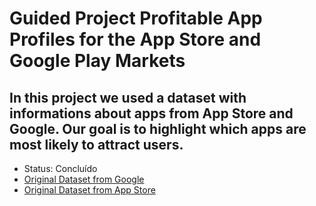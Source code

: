 # Guided Project Profitable App Profiles for the App Store and Google Play Markets
## In this project we used a dataset with informations about apps from App Store and Google. Our goal is to highlight which apps are most likely to attract users.
* Status: Concluído
* [Original Dataset from Google](https://dq-content.s3.amazonaws.com/350/googleplaystore.csv)
* [Original Dataset from App Store](https://dq-content.s3.amazonaws.com/350/AppleStore.csv)

